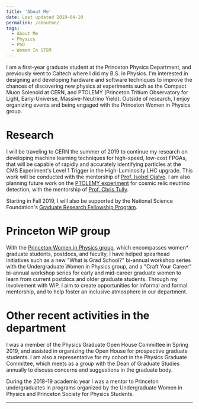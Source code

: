 ```yaml
---
title: 'About Me'
date: Last updated 2019-04-10
permalink: /aboutme/
tags:
  - About Me
  - Physics
  - PhD
  - Women In STEM
---
```


I am a first-year graduate student at the Princeton Physics Department, and previously went to Caltech where I did my B.S. in Physics. I'm interested in designing and developing hardware and software techniques to improve the chances of discovering new physics at experiments such as the Compact Muon Solenoid at CERN, and PTOLEMY (Princeton Tritium Observatory for Light, Early-Universe, Massive-Neutrino Yield). Outside of research, I enjoy organizing events and being engaged with the Princeton Women in Physics group.

Research
======
I will be traveling to CERN the summer of 2019 to continue my research on developing machine learning techniques for high-speed, low-cost FPGAs, that will be capable of rapidly and accurately identifying particles at the CMS Experiment's Level 1 Trigger in the High-Luminosity LHC upgrade. This work will be conducted with the mentorship of [Prof. Isobel Ojalvo](https://phy.princeton.edu/people/isobel-ojalvo). I am also planning future work on the [PTOLEMY experiment](https://www.princeton.edu/news/2016/03/14/hunt-big-bang-neutrinos-may-provide-fresh-insight-origin-universe) for cosmic relic neutrino detection, with the mentorship of [Prof. Chris Tully](https://phy.princeton.edu/people/christopher-tully).

Starting in Fall 2019, I will also be supported by the National Science Foundation's [Graduate Research Fellowship Program](https://www.nsfgrfp.org).

Princeton WiP group
======
With the [Princeton Women in Physics group](https://wip.princeton.edu), which encompasses women* graduate students, postdocs, and faculty, I have helped spearhead initiatives such as a new "What is Grad School?" bi-annual workshop series with the Undergraduate Women in Physics group, and a "Craft Your Career" bi-annual workshop series for early and mid-career graduate women to learn from current postdocs and older graduate students. Through my involvement with WiP, I aim to create opportunities for informal and formal mentorship, and to help foster an inclusive atmosphere in our department.

Other recent activities in the department
====== 
I was a member of the Physics Graduate Open House Committee in Spring 2019, and assisted in organizing the Open House for prospective graduate students. I am also a representative for my cohort in the Physics Graduate Committee, which meets as a group with the Dean of Graduate Studies annually to discuss concerns and suggestions in the graduate body. 

During the 2018-19 academic year I was a mentor to Princeton undergraduates in programs organized by the Undergraduate Women in Physics and Princeton Society for Physics Students.

------